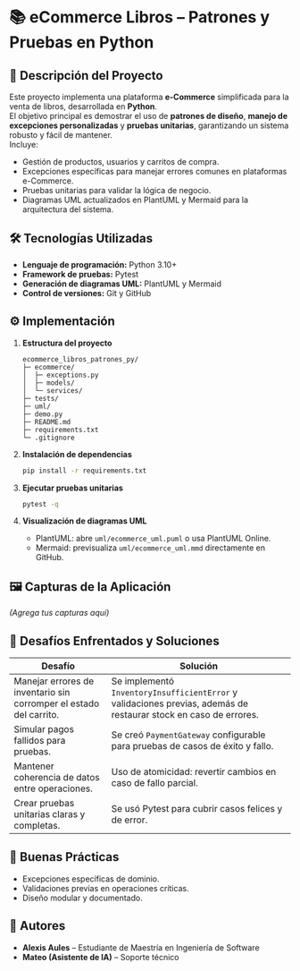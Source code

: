 
# 📚 eCommerce Libros – Patrones y Pruebas en Python

## 📖 Descripción del Proyecto
Este proyecto implementa una plataforma **e-Commerce** simplificada para la venta de libros, desarrollada en **Python**.  
El objetivo principal es demostrar el uso de **patrones de diseño**, **manejo de excepciones personalizadas** y **pruebas unitarias**, garantizando un sistema robusto y fácil de mantener.  
Incluye:
- Gestión de productos, usuarios y carritos de compra.
- Excepciones específicas para manejar errores comunes en plataformas e-Commerce.
- Pruebas unitarias para validar la lógica de negocio.
- Diagramas UML actualizados en PlantUML y Mermaid para la arquitectura del sistema.

## 🛠️ Tecnologías Utilizadas
- **Lenguaje de programación:** Python 3.10+
- **Framework de pruebas:** Pytest
- **Generación de diagramas UML:** PlantUML y Mermaid
- **Control de versiones:** Git y GitHub

## ⚙️ Implementación
1. **Estructura del proyecto**  
   ```
   ecommerce_libros_patrones_py/
   ├─ ecommerce/
   │  ├─ exceptions.py         
   │  ├─ models/               
   │  └─ services/             
   ├─ tests/                   
   ├─ uml/                     
   ├─ demo.py
   ├─ README.md
   ├─ requirements.txt
   └─ .gitignore
   ```

2. **Instalación de dependencias**  
   ```bash
   pip install -r requirements.txt
   ```

3. **Ejecutar pruebas unitarias**  
   ```bash
   pytest -q
   ```

4. **Visualización de diagramas UML**  
   - PlantUML: abre `uml/ecommerce_uml.puml` o usa PlantUML Online.  
   - Mermaid: previsualiza `uml/ecommerce_uml.mmd` directamente en GitHub.

## 🖼️ Capturas de la Aplicación
*(Agrega tus capturas aquí)*  

## 🚧 Desafíos Enfrentados y Soluciones
| Desafío | Solución |
|---------|----------|
| Manejar errores de inventario sin corromper el estado del carrito. | Se implementó `InventoryInsufficientError` y validaciones previas, además de restaurar stock en caso de errores. |
| Simular pagos fallidos para pruebas. | Se creó `PaymentGateway` configurable para pruebas de casos de éxito y fallo. |
| Mantener coherencia de datos entre operaciones. | Uso de atomicidad: revertir cambios en caso de fallo parcial. |
| Crear pruebas unitarias claras y completas. | Se usó Pytest para cubrir casos felices y de error. |

## 📌 Buenas Prácticas
- Excepciones específicas de dominio.
- Validaciones previas en operaciones críticas.
- Diseño modular y documentado.

## 👥 Autores
- **Alexis Aules** – Estudiante de Maestría en Ingeniería de Software  
- **Mateo (Asistente de IA)** – Soporte técnico
